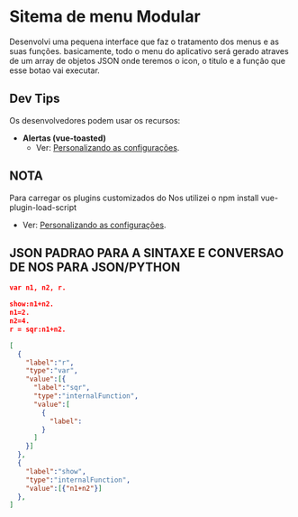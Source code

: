 # Sitema de menu Modular

Desenvolvi uma pequena interface que faz o tratamento dos menus e as suas funções. basicamente, todo o menu do aplicativo será gerado atraves de um array de objetos JSON onde teremos o icon, o titulo e a função que esse botao vai executar.

## Dev Tips

Os desenvolvedores podem usar os recursos:

- **Alertas (vue-toasted)**
  - Ver: [Personalizando as configurações](https://shakee93.github.io/vue-toasted/).

## NOTA

Para carregar os plugins customizados do Nos utilizei o npm install vue-plugin-load-script

- Ver: [Personalizando as configurações](https://www.npmjs.com/package/vue-plugin-load-script).

## JSON PADRAO PARA A SINTAXE E CONVERSAO DE NOS PARA JSON/PYTHON

```json
var n1, n2, r.

show:n1+n2.
n1=2.
n2=4.
r = sqr:n1+n2.

[
  {
    "label":"r",
    "type":"var",
    "value":[{
      "label":"sqr",
      "type":"internalFunction",
      "value":[
        {
          "label":
        }
      ]
    }]
  },
  {
    "label":"show",
    "type":"internalFunction",
    "value":[{"n1+n2"}]
  },
]
```
